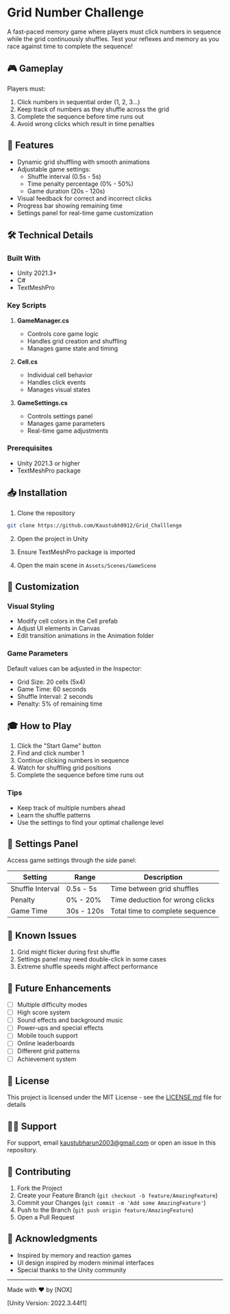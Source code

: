 # Grid Number Challenge

A fast-paced memory game where players must click numbers in sequence while the grid continuously shuffles. Test your reflexes and memory as you race against time to complete the sequence!

## 🎮 Gameplay

Players must:
1. Click numbers in sequential order (1, 2, 3...)
2. Keep track of numbers as they shuffle across the grid
3. Complete the sequence before time runs out
4. Avoid wrong clicks which result in time penalties

## 🎯 Features

- Dynamic grid shuffling with smooth animations
- Adjustable game settings:
  - Shuffle interval (0.5s - 5s)
  - Time penalty percentage (0% - 50%)
  - Game duration (20s - 120s)
- Visual feedback for correct and incorrect clicks
- Progress bar showing remaining time
- Settings panel for real-time game customization

## 🛠️ Technical Details

### Built With
- Unity 2021.3+
- C#
- TextMeshPro

### Key Scripts

1. **GameManager.cs**
   - Controls core game logic
   - Handles grid creation and shuffling
   - Manages game state and timing

2. **Cell.cs**
   - Individual cell behavior
   - Handles click events
   - Manages visual states

3. **GameSettings.cs**
   - Controls settings panel
   - Manages game parameters
   - Real-time game adjustments

### Prerequisites
- Unity 2021.3 or higher
- TextMeshPro package

## 📥 Installation

1. Clone the repository
```bash
git clone https://github.com/Kaustubh0912/Grid_Challlenge
```

2. Open the project in Unity

3. Ensure TextMeshPro package is imported

4. Open the main scene in `Assets/Scenes/GameScene`

## 🎨 Customization

### Visual Styling
- Modify cell colors in the Cell prefab
- Adjust UI elements in Canvas
- Edit transition animations in the Animation folder

### Game Parameters
Default values can be adjusted in the Inspector:
- Grid Size: 20 cells (5x4)
- Game Time: 60 seconds
- Shuffle Interval: 2 seconds
- Penalty: 5% of remaining time

## 🎓 How to Play

1. Click the "Start Game" button
2. Find and click number 1
3. Continue clicking numbers in sequence
4. Watch for shuffling grid positions
5. Complete the sequence before time runs out

### Tips
- Keep track of multiple numbers ahead
- Learn the shuffle patterns
- Use the settings to find your optimal challenge level

## 🔧 Settings Panel

Access game settings through the side panel:

| Setting | Range | Description |
|---------|-------|-------------|
| Shuffle Interval | 0.5s - 5s | Time between grid shuffles |
| Penalty | 0% - 20% | Time deduction for wrong clicks |
| Game Time | 30s - 120s | Total time to complete sequence |


## 🐛 Known Issues

1. Grid might flicker during first shuffle
2. Settings panel may need double-click in some cases
3. Extreme shuffle speeds might affect performance

## 🚀 Future Enhancements

- [ ] Multiple difficulty modes
- [ ] High score system
- [ ] Sound effects and background music
- [ ] Power-ups and special effects
- [ ] Mobile touch support
- [ ] Online leaderboards
- [ ] Different grid patterns
- [ ] Achievement system

## 📝 License

This project is licensed under the MIT License - see the [LICENSE.md](LICENSE.md) file for details

## 🙋‍♂️ Support

For support, email [kaustubharun2003@gmail,com](mailto:kaustubharun2003@gmail,com) or open an issue in this repository.

## 🤝 Contributing

1. Fork the Project
2. Create your Feature Branch (`git checkout -b feature/AmazingFeature`)
3. Commit your Changes (`git commit -m 'Add some AmazingFeature'`)
4. Push to the Branch (`git push origin feature/AmazingFeature`)
5. Open a Pull Request

## 👏 Acknowledgments

- Inspired by memory and reaction games
- UI design inspired by modern minimal interfaces
- Special thanks to the Unity community


---

Made with ❤️ by [NOX]

[Unity Version: 2022.3.44f1]
